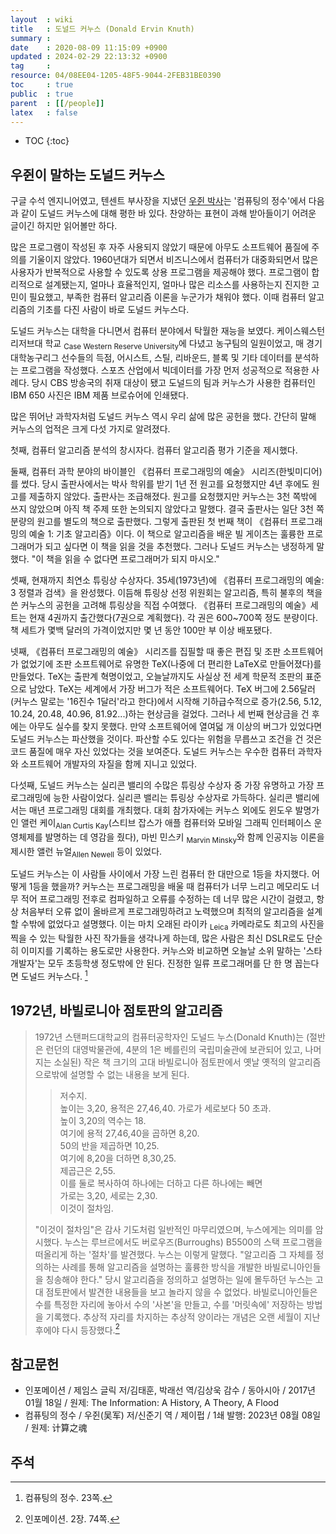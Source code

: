 ```yaml
---
layout  : wiki
title   : 도널드 커누스 (Donald Ervin Knuth)
summary : 
date    : 2020-08-09 11:15:09 +0900
updated : 2024-02-29 22:13:32 +0900
tag     : 
resource: 04/08EE04-1205-48F5-9044-2FEB31BE0390
toc     : true
public  : true
parent  : [[/people]]
latex   : false
---
```

* TOC
{:toc}

## 우쥔이 말하는 도널드 커누스

구글 수석 엔지니어였고, 텐센트 부사장을 지냈던 [우쥔 박사](http://wiki.hash.kr/index.php/%EC%9A%B0%EC%A5%94 )는 '컴퓨팅의 정수'에서 다음과 같이 도널드 커누스에 대해 평한 바 있다.
찬양하는 표현이 과해 받아들이기 어려운 글이긴 하지만 읽어볼만 하다.

>
많은 프로그램이 작성된 후 자주 사용되지 않았기 때문에 아무도 소프트웨어 품질에 주의를 기울이지 않았다.
1960년대가 되면서 비즈니스에서 컴퓨터가 대중화되면서 많은 사용자가 반복적으로 사용할 수 있도록 상용 프로그램을 제공해야 했다.
프로그램이 합리적으로 설계됐는지, 얼마나 효율적인지, 얼마나 많은 리소스를 사용하는지 진지한 고민이 필요했고, 부족한 컴퓨터 알고리즘 이론을 누군가가 채워야 했다.
이때 컴퓨터 알고리즘의 기초를 다진 사람이 바로 도널드 커누스다.
>
도널드 커누스는 대학을 다니면서 컴퓨터 분야에서 탁월한 재능을 보였다.
케이스웨스턴리저브대 학교 <sub>Case Western Reserve University</sub>에 다녔고 농구팀의 일원이었고, 매 경기 대학농구리그 선수들의 득점, 어시스트, 스틸, 리바운드, 블록 및 기타 데이터를 분석하는 프로그램을 작성했다.
스포츠 산업에서 빅데이터를 가장 먼저 성공적으로 적용한 사례다.
당시 CBS 방송국의 취재 대상이 됐고 도널드의 팀과 커누스가 사용한 컴퓨터인 IBM 650 사진은 IBM 제품 브로슈어에 인쇄됐다.
>
많은 뛰어난 과학자처럼 도널드 커누스 역시 우리 삶에 많은 공헌을 했다. 간단히 말해 커누스의 업적은 크게 다섯 가지로 알려졌다.
>
첫째, 컴퓨터 알고리즘 분석의 창시자다. 컴퓨터 알고리즘 평가 기준을 제시했다.
>
둘째, 컴퓨터 과학 분야의 바이블인 《컴퓨터 프로그래밍의 예술》 시리즈(한빛미디어)를 썼다.
당시 출판사에서는 박사 학위를 받기 1년 전 원고를 요청했지만 4년 후에도 원고를 제출하지 않았다.
출판사는 조급해졌다. 원고를 요청했지만 커누스는 3천 쪽밖에 쓰지 않았으며 아직 책 주제 또한 논의되지 않았다고 말했다.
결국 출판사는 일단 3천 쪽 분량의 원고를 별도의 책으로 출판했다.
그렇게 출판된 첫 번째 책이 《컴퓨터 프로그래밍의 예술 1: 기초 알고리즘》이다.
이 책으로 알고리즘을 배운 빌 게이츠는 훌륭한 프로그래머가 되고 싶다면 이 책을 읽을 것을 추천했다.
그러나 도널드 커누스는 냉정하게 말했다. "이 책을 읽을 수 없다면 프로그래머가 되지 마시오."
>
셋째, 현재까지 최연소 튜링상 수상자다.
35세(1973년)에 《컴퓨터 프로그래밍의 예술: 3 정렬과 검색》을 완성했다.
이듬해 튜링상 선정 위원회는 알고리즘, 특히 불후의 책을 쓴 커누스의 공헌을 고려해 튜링상을 직접 수여했다.
《컴퓨터 프로그래밍의 예술》세트는 현재 4권까지 출간했다(7권으로 계획했다). 각 권은 600~700쪽 정도 분량이다.
책 세트가 몇백 달러의 가격이었지만 몇 년 동안 100만 부 이상 배포됐다.
>
넷째, 《컴퓨터 프로그래밍의 예술》 시리즈를 집필할 때 좋은 편집 및 조판 소프트웨어가 없었기에 조판 소프트웨어로 유명한 TeX(나중에 더 편리한 LaTeX로 만들어졌다)를 만들었다.
TeX는 출판계 혁명이었고, 오늘날까지도 사실상 전 세계 학문적 조판의 표준으로 남았다.
TeX는 세계에서 가장 버그가 적은 소프트웨어다.
TeX 버그에 2.56달러(커누스 말로는 '16진수 1달러'라고 한다)에서 시작해 기하급수적으로 증가(2.56, 5.12, 10.24, 20.48, 40.96, 81.92...)하는 현상금을 걸었다.
그러나 세 번째 현상금을 건 후에는 아무도 실수를 찾지 못했다.
만약 소프트웨어에 열여덟 개 이상의 버그가 있었다면 도널드 커누스는 파산했을 것이다.
파산할 수도 있다는 위험을 무릅쓰고 조건을 건 것은 코드 품질에 매우 자신 있었다는 것을 보여준다.
도널드 커누스는 우수한 컴퓨터 과학자와 소프트웨어 개발자의 자질을 함께 지니고 있었다.
>
다섯째, 도널드 커누스는 실리콘 밸리의 수많은 튜링상 수상자 중 가장 유명하고 가장 프로그래밍에 능한 사람이었다.
실리콘 밸리는 튜링상 수상자로 가득하다.
실리콘 밸리에서는 매년 프로그래밍 대회를 개최했다.
대회 참가자에는 커누스 외에도 윈도우 발명가인 앨런 케이<sub>Alan Curtis Kay</sub>(스티브 잡스가 애플 컴퓨터와 모바일 그래픽 인터페이스 운영체제를 발명하는 데 영감을 줬다), 마빈 민스키 <sub>Marvin Minsky</sub>와 함께 인공지능 이론을 제시한 앨런 뉴얼<sub>Allen Newell</sub> 등이 있었다.
>
도널드 커누스는 이 사람들 사이에서 가장 느린 컴퓨터 한 대만으로 1등을 차지했다. 어떻게 1등을 했을까?
커누스는 프로그래밍을 배울 때 컴퓨터가 너무 느리고 메모리도 너무 적어 프로그래밍 전후로 컴파일하고 오류를 수정하는 데 너무 많은 시간이 걸렸고, 항상 처음부터 오류 없이 올바르게 프로그래밍하려고 노력했으며 최적의 알고리즘을 설계할 수밖에 없었다고 설명했다.
이는 마치 오래된 라이카 <sub>Leica</sub> 카메라로도 최고의 사진을 찍을 수 있는 탁월한 사진 작가들을 생각나게 하는데,
많은 사람은 최신 DSLR로도 단순히 이미지를 기록하는 용도로만 사용한다.
커누스와 비교하면 오늘날 소위 말하는 '스타 개발자'는 모두 초등학생 정도밖에 안 된다.
진정한 일류 프로그래머를 단 한 명 꼽는다면 도널드 커누스다.
[^wujun-23]



## 1972년, 바빌로니아 점토판의 알고리즘

> 1972년 스탠퍼드대학교의 컴퓨터공학자인 도널드 누스(Donald Knuth)는
(절반은 런던의 대영박물관에, 4분의 1은 베를린의 국립미술관에 보관되어 있고, 나머지는 소실된)
작은 책 크기의 고대 바빌로니아 점토판에서 옛날 옛적의 알고리즘으로밖에 설명할 수 없는 내용을 보게 된다.
>
> > 저수지.  
> > 높이는 3,20, 용적은 27,46,40.
> > 가로가 세로보다 50 초과.  
> > 높이 3,20의 역수는 18.  
> > 여기에 용적 27,46,40을 곱하면 8,20.  
> > 50의 반을 제곱하면 10,25.  
> > 여기에 8,20을 더하면 8,30,25.  
> > 제곱근은 2,55.  
> > 이를 둘로 복사하여 하나에는 더하고 다른 하나에는 빼면  
> > 가로는 3,20, 세로는 2,30.  
> > 이것이 절차임.
>
> "이것이 절차임"은 감사 기도처럼 일반적인 마무리였으며, 누스에게는 의미를 암시했다.
누스는 루브르에서도 버로우즈(Burroughs) B5500의 스택 프로그램을 떠올리게 하는 '절차'를 발견했다.
누스는 이렇게 말했다.
"알고리즘 그 자체를 정의하는 사례를 통해 알고리즘을 설명하는 훌륭한 방식을 개발한 바빌로니아인들을 칭송해야 한다."
당시 알고리즘을 정의하고 설명하는 일에 몰두하던 누스는 고대 점토판에서 발견한 내용들을 보고 놀라지 않을 수 없었다.
바빌로니아인들은 수를 특정한 자리에 놓아서 수의 '사본'을 만들고,
수를 '머릿속에' 저장하는 방법을 기록했다.
추상적 자리를 차지하는 추상적 양이라는 개념은 오랜 세월이 지난 후에야 다시 등장했다.[^GLE-2-74]


## 참고문헌

- 인포메이션 / 제임스 글릭 저/김태훈, 박래선 역/김상욱 감수 / 동아시아 / 2017년 01월 18일 / 원제: The Information: A History, A Theory, A Flood
- 컴퓨팅의 정수 / 우쥔(吴军) 저/신준기 역 / 제이펍 / 1쇄 발행: 2023년 08월 08일 / 원제: 计算之魂

## 주석

[^wujun-23]: 컴퓨팅의 정수. 23쪽.
[^GLE-2-74]: 인포메이션. 2장. 74쪽.

